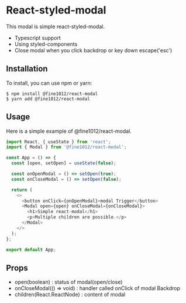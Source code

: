 # React-styled-modal

This modal is simple react-styled-modal.

- Typescript support
- Using styled-components
- Close modal when you click backdrop or key down escape('esc')

## Installation

To install, you can use npm or yarn:

```
$ npm install @fine1012/react-modal
$ yarn add @fine1012/react-modal
```

## Usage

Here is a simple example of @fine1012/react-modal.

```javascript
import React, { useState } from 'react';
import { Modal } from '@fine1012/react-modal';

const App = () => {
  const [open, setOpen] = useState(false);

  const onOpenModal = () => setOpen(true);
  const onCloseModal = () => setOpen(false);

  return (
    <>
      <button onClick={onOpenModal}>modal Trigger</button>
      <Modal open={open} onCloseModal={onCloseModal}>
        <h1>Simple react-modal</h1>
        <p>Multiple children are possible.</p>
      </Modal>
    </>
  );
};

export default App;
```

## Props

- open(boolean) : status of modal(open/close)
- onCloseModal(() => void) : handler called onClick of modal Backdrop
- children(React.ReactNode) : content of modal
